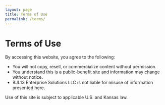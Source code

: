 ```yaml
---
layout: page
title: Terms of Use
permalink: /terms/
---
```


# Terms of Use

By accessing this website, you agree to the following:

- You will not copy, resell, or commercialize content without permission.
- You understand this is a public-benefit site and information may change without notice.
- BJL13 Enterprise Solutions LLC is not liable for misuse of information presented here.

Use of this site is subject to applicable U.S. and Kansas law.
